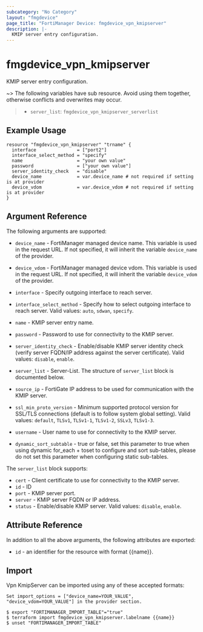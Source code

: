 ```yaml
---
subcategory: "No Category"
layout: "fmgdevice"
page_title: "FortiManager Device: fmgdevice_vpn_kmipserver"
description: |-
  KMIP server entry configuration.
---
```


# fmgdevice_vpn_kmipserver
KMIP server entry configuration.

~> The following variables have sub resource. Avoid using them together, otherwise conflicts and overwrites may occur.
>- `server_list`: `fmgdevice_vpn_kmipserver_serverlist`



## Example Usage

```hcl
resource "fmgdevice_vpn_kmipserver" "trname" {
  interface               = ["port2"]
  interface_select_method = "specify"
  name                    = "your own value"
  password                = ["your own value"]
  server_identity_check   = "disable"
  device_name             = var.device_name # not required if setting is at provider
  device_vdom             = var.device_vdom # not required if setting is at provider
}
```

## Argument Reference


The following arguments are supported:

* `device_name` - FortiManager managed device name. This variable is used in the request URL. If not specified, it will inherit the variable `device_name` of the provider.
* `device_vdom` - FortiManager managed device vdom. This variable is used in the request URL. If not specified, it will inherit the variable `device_vdom` of the provider.

* `interface` - Specify outgoing interface to reach server.
* `interface_select_method` - Specify how to select outgoing interface to reach server. Valid values: `auto`, `sdwan`, `specify`.

* `name` - KMIP server entry name.
* `password` - Password to use for connectivity to the KMIP server.
* `server_identity_check` - Enable/disable KMIP server identity check (verify server FQDN/IP address against the server certificate). Valid values: `disable`, `enable`.

* `server_list` - Server-List. The structure of `server_list` block is documented below.
* `source_ip` - FortiGate IP address to be used for communication with the KMIP server.
* `ssl_min_proto_version` - Minimum supported protocol version for SSL/TLS connections (default is to follow system global setting). Valid values: `default`, `TLSv1`, `TLSv1-1`, `TLSv1-2`, `SSLv3`, `TLSv1-3`.

* `username` - User name to use for connectivity to the KMIP server.
* `dynamic_sort_subtable` - true or false, set this parameter to true when using dynamic for_each + toset to configure and sort sub-tables, please do not set this parameter when configuring static sub-tables.

The `server_list` block supports:

* `cert` - Client certificate to use for connectivity to the KMIP server.
* `id` - ID
* `port` - KMIP server port.
* `server` - KMIP server FQDN or IP address.
* `status` - Enable/disable KMIP server. Valid values: `disable`, `enable`.



## Attribute Reference

In addition to all the above arguments, the following attributes are exported:
* `id` - an identifier for the resource with format {{name}}.

## Import

Vpn KmipServer can be imported using any of these accepted formats:
```
Set import_options = ["device_name=YOUR_VALUE", "device_vdom=YOUR_VALUE"] in the provider section.

$ export "FORTIMANAGER_IMPORT_TABLE"="true"
$ terraform import fmgdevice_vpn_kmipserver.labelname {{name}}
$ unset "FORTIMANAGER_IMPORT_TABLE"
```


